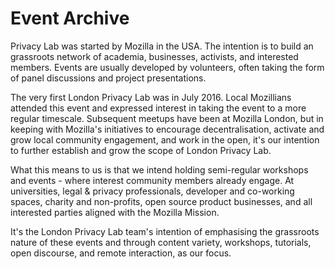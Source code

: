 # Event Archive

Privacy Lab was started by Mozilla in the USA. The intention is to build an grassroots network of academia, businesses, activists, and interested members. Events are usually developed by volunteers, often taking the form of panel discussions and project presentations.

The very first London Privacy Lab was in July 2016. Local Mozillians attended this event and expressed interest in taking the event to a more regular timescale. Subsequent meetups have been at Mozilla London, but in keeping with Mozilla's initiatives to encourage decentralisation, activate and grow local community engagement, and work in the open, it's our intention to further establish and grow the scope of London Privacy Lab.

What this means to us is that we intend holding semi-regular workshops and events - where interest community members already engage. At universities, legal & privacy professionals, developer and co-working spaces, charity and non-profits, open source product businesses, and all interested parties aligned with the Mozilla Mission. 

It's the London Privacy Lab team's intention of emphasising the grassroots nature of these events and through content variety, workshops, tutorials, open discourse, and remote interaction, as our focus.
